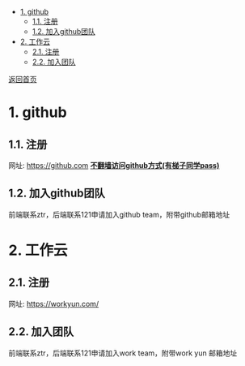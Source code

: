 <!-- TOC -->

- [1. github](#1-github)
    - [1.1. 注册](#11-注册)
    - [1.2. 加入github团队](#12-加入github团队)
- [2. 工作云](#2-工作云)
    - [2.1. 注册](#21-注册)
    - [2.2. 加入团队](#22-加入团队)

[返回首页](../index.md)
<!-- /TOC -->
# 1. github

## 1.1. 注册

网址: https://github.com
**[不翻墙访问github方式(有梯子同学pass)](dns_setting.md)**

## 1.2. 加入github团队

前端联系ztr，后端联系121申请加入github team，附带github邮箱地址

# 2. 工作云

## 2.1. 注册

网址: https://workyun.com/

## 2.2. 加入团队

前端联系ztr，后端联系121申请加入work team，附带work yun 邮箱地址
